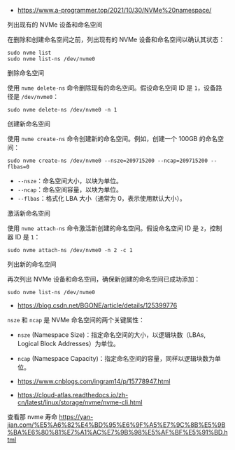 - <https://www.a-programmer.top/2021/10/30/NVMe%20namespace/>

列出现有的 NVMe 设备和命名空间

在删除和创建命名空间之前，列出现有的 NVMe 设备和命名空间以确认其状态：

```
sudo nvme list
sudo nvme list-ns /dev/nvme0
```

删除命名空间

使用 `nvme delete-ns` 命令删除现有的命名空间。假设命名空间 ID 是 `1`，设备路径是 `/dev/nvme0`：

```
sudo nvme delete-ns /dev/nvme0 -n 1
```

创建新命名空间

使用 `nvme create-ns` 命令创建新的命名空间。例如，创建一个 100GB 的命名空间：

```
sudo nvme create-ns /dev/nvme0 --nsze=209715200 --ncap=209715200 --flbas=0
```

- `--nsze`：命名空间大小，以块为单位。
- `--ncap`：命名空间容量，以块为单位。
- `--flbas`：格式化 LBA 大小（通常为 0，表示使用默认大小）。

激活新命名空间

使用 `nvme attach-ns` 命令激活新创建的命名空间。假设命名空间 ID 是 `2`，控制器 ID 是 `1`：

```
sudo nvme attach-ns /dev/nvme0 -n 2 -c 1
```

列出新的命名空间

再次列出 NVMe 设备和命名空间，确保新创建的命名空间已成功添加：

```
sudo nvme list-ns /dev/nvme0
```



- <https://blog.csdn.net/BGONE/article/details/125399776>

`nsze` 和 `ncap` 是 NVMe 命名空间的两个关键属性：

- `nsze` (Namespace Size)：指定命名空间的大小，以逻辑块数（LBAs, Logical Block Addresses）为单位。
- `ncap` (Namespace Capacity)：指定命名空间的容量，同样以逻辑块数为单位。



- <https://www.cnblogs.com/ingram14/p/15778947.html>

- <https://cloud-atlas.readthedocs.io/zh-cn/latest/linux/storage/nvme/nvme-cli.html>

查看那 nvme 寿命 <https://yan-jian.com/%E5%A6%82%E4%BD%95%E6%9F%A5%E7%9C%8B%E5%9B%BA%E6%80%81%E7%A1%AC%E7%9B%98%E5%AF%BF%E5%91%BD.html>

